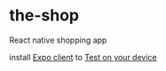 # the-shop
React native shopping app 

install [Expo client](https://expo.io/tools) to [Test on your device](https://exp.host/@mwibutsa/the-shop)

